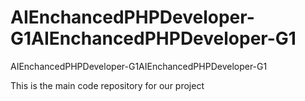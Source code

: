 # AIEnchancedPHPDeveloper-G1AIEnchancedPHPDeveloper-G1
AIEnchancedPHPDeveloper-G1AIEnchancedPHPDeveloper-G1

This is the main code repository for our project
 
